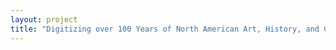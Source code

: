 ```yaml
--- 
layout: project 
title: "Digitizing over 100 Years of North American Art, History, and Cultures: The National Cowboy and Western Heritage Museum's Dickinson Research Center's Manuscript and Audio Digitization Project for the Arthur and Shifra Silberman Native American Archival Collection and the James Earle Fraser and Laura Gardin Fraser Papers" 
---
```



